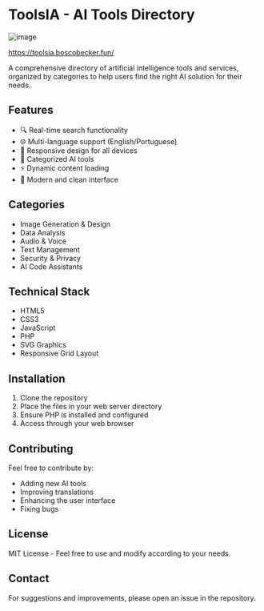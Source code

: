 # ToolsIA - AI Tools Directory

![image](https://github.com/user-attachments/assets/efb3a13e-d323-44a6-8738-18d9ef15b867)

https://toolsia.boscobecker.fun/

A comprehensive directory of artificial intelligence tools and services, organized by categories to help users find the right AI solution for their needs.

## Features

- 🔍 Real-time search functionality
- 🌐 Multi-language support (English/Portuguese)
- 📱 Responsive design for all devices
- 🎯 Categorized AI tools
- ⚡ Dynamic content loading
- 🎨 Modern and clean interface

## Categories

- Image Generation & Design
- Data Analysis
- Audio & Voice
- Text Management
- Security & Privacy
- AI Code Assistants

## Technical Stack

- HTML5
- CSS3
- JavaScript
- PHP
- SVG Graphics
- Responsive Grid Layout

## Installation

1. Clone the repository
2. Place the files in your web server directory
3. Ensure PHP is installed and configured
4. Access through your web browser

## Contributing

Feel free to contribute by:
- Adding new AI tools
- Improving translations
- Enhancing the user interface
- Fixing bugs

## License

MIT License - Feel free to use and modify according to your needs.

## Contact

For suggestions and improvements, please open an issue in the repository.
